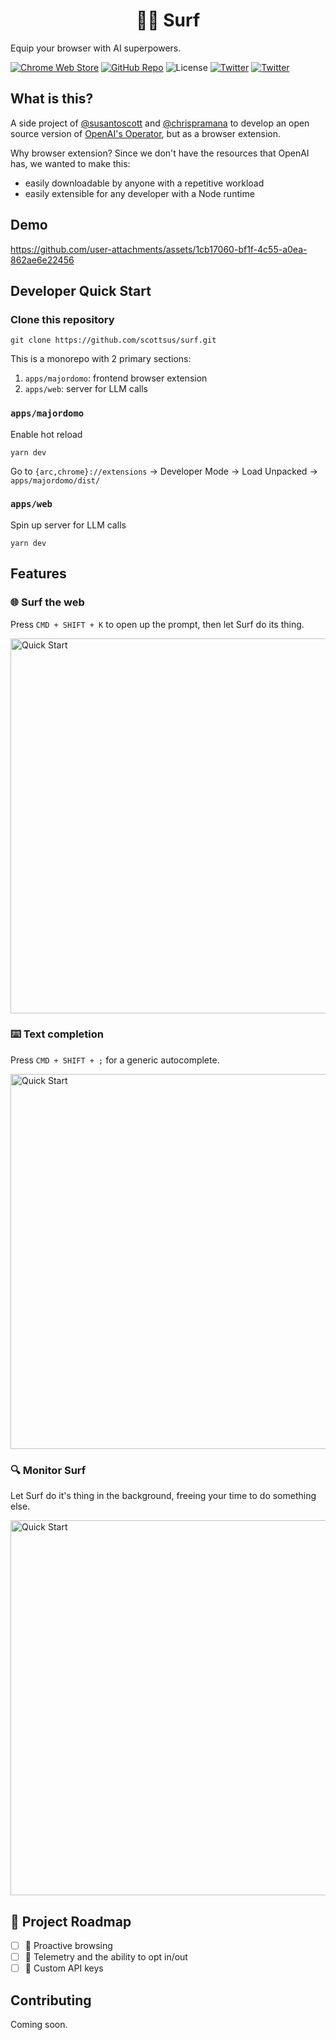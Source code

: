 <h1 align='center'>🏄‍♂️ Surf</h1>

Equip your browser with AI superpowers.

[![Chrome Web Store](https://img.shields.io/chrome-web-store/v/{extension-id}?logo=google-chrome)](https://chrome.google.com/webstore/detail/{extension-id})
[![GitHub Repo](https://img.shields.io/badge/scottsus-surf-blue?&logo=github)](https://github.com/scottsus/surf)
![License](https://img.shields.io/github/license/scottsus/surf.svg)
[![Twitter](https://img.shields.io/twitter/follow/susantoscott.svg)](https://x.com/susantoscott)
[![Twitter](https://img.shields.io/twitter/follow/chrispramana.svg)](https://x.com/chrispramana)

## What is this?

A side project of [@susantoscott](https://x.com/susantoscott) and [@chrispramana](https://x.com/chrispramana) to develop an open source version of [OpenAI's Operator](https://operator.chatgpt.com/), but as a browser extension.

Why browser extension? Since we don't have the resources that OpenAI has, we wanted to make this:

- easily downloadable by anyone with a repetitive workload
- easily extensible for any developer with a Node runtime

## Demo

https://github.com/user-attachments/assets/1cb17060-bf1f-4c55-a0ea-862ae6e22456

## Developer Quick Start

### Clone this repository

```
git clone https://github.com/scottsus/surf.git
```

This is a monorepo with 2 primary sections:

1. `apps/majordomo`: frontend browser extension
2. `apps/web`: server for LLM calls

### `apps/majordomo`

Enable hot reload

```
yarn dev
```

Go to `{arc,chrome}://extensions` -> Developer Mode -> Load Unpacked -> `apps/majordomo/dist/`

### `apps/web`

Spin up server for LLM calls

```
yarn dev
```

## Features

### 🌐 Surf the web

Press `CMD + SHIFT + K` to open up the prompt, then let Surf do its thing.

<img src='https://github.com/user-attachments/assets/ed9da3c2-1369-4f88-96af-2caea8e460c9' alt='Quick Start' width='600px'/>

### ⌨️ Text completion

Press `CMD + SHIFT + ;` for a generic autocomplete.

<img src='https://github.com/user-attachments/assets/7e46930f-eb61-400e-879a-48658b2625b0' alt='Quick Start' width='600px'/>

### 🔍 Monitor Surf

Let Surf do it's thing in the background, freeing your time to do something else.

<img src='https://github.com/user-attachments/assets/36f931aa-731c-4c2a-83d5-201e844cc70c' alt='Quick Start' width='600px'/>

## 🛫 Project Roadmap

- [ ] 🧠 Proactive browsing
- [ ] 🔭 Telemetry and the ability to opt in/out
- [ ] 🔑 Custom API keys

## Contributing

Coming soon.
